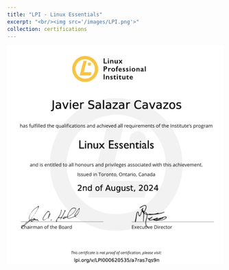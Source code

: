 ```yaml
---
title: "LPI - Linux Essentials"
excerpt: "<br/><img src='/images/LPI.png'>"
collection: certifications
---
```

[![autocad](/images/LPI.png "Press image for link")](https://javiersc1.github.io/files/LPI.pdf)
